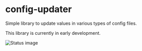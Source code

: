 # config-updater
Simple library to update values in various types of config files.

This library is currently in early development.

![Status image](https://travis-ci.org/b-franco/config-updater.svg?branch=master)
